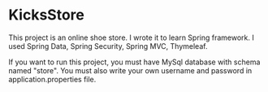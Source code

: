# KicksStore
This project is an online shoe store. I wrote it to learn Spring framework.
I used Spring Data, Spring Security, Spring MVC, Thymeleaf.

If you want to run this project, you must have MySql database with schema named "store".
You must also write your own username and password in application.properties file.
